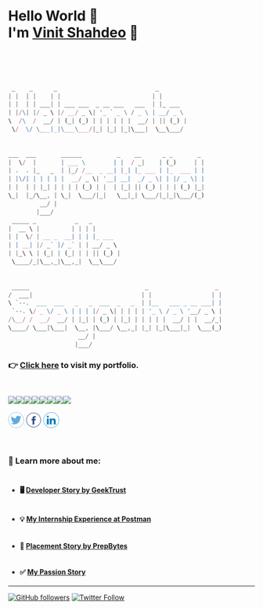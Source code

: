 # Hello World :wave: <br> I'm [Vinit Shahdeo](http://vinitshahdeo.github.io/) :cowboy_hat_face: <br><br>
 

```javascript


 _    _      _                            _                  
| |  | |    | |                          | |                 
| |  | | ___| | ___ ___  _ __ ___   ___  | |_ ___            
| |/\| |/ _ \ |/ __/ _ \| '_ ` _ \ / _ \ | __/ _ \           
\  /\  /  __/ | (_| (_) | | | | | |  __/ | || (_) |          
 \/  \/ \___|_|\___\___/|_| |_| |_|\___|  \__\___/           
                                                             
                                                             
___  ___       ______          _    __      _ _       _      
|  \/  |       | ___ \        | |  / _|    | (_)     | |     
| .  . |_   _  | |_/ /__  _ __| |_| |_ ___ | |_  ___ | |     
| |\/| | | | | |  __/ _ \| '__| __|  _/ _ \| | |/ _ \| |     
| |  | | |_| | | | | (_) | |  | |_| || (_) | | | (_) |_|     
\_|  |_/\__, | \_|  \___/|_|   \__|_| \___/|_|_|\___/(_)     
         __/ |                                               
        |___/                                                
 _____ _           _   _                                     
|  __ \ |         | | | |                                    
| |  \/ | __ _  __| | | |_ ___                               
| | __| |/ _` |/ _` | | __/ _ \                              
| |_\ \ | (_| | (_| | | || (_) |                             
 \____/_|\__,_|\__,_|  \__\___/                              
                                                             
                                                             
 _____                                 _                   _ 
/  ___|                               | |                 | |
\ `--.  ___  ___   _   _  ___  _   _  | |__   ___ _ __ ___| |
 `--. \/ _ \/ _ \ | | | |/ _ \| | | | | '_ \ / _ \ '__/ _ \ |
/\__/ /  __/  __/ | |_| | (_) | |_| | | | | |  __/ | |  __/_|
\____/ \___|\___|  \__, |\___/ \__,_| |_| |_|\___|_|  \___(_)
                    __/ |                                    
                   |___/                                     


```

### :point_right: [Click here](http://vinitshahdeo.github.io/) to visit my portfolio. 

<br>

[![](https://sourcerer.io/fame/vinitshahdeo/vinitshahdeo/vinitshahdeo.github.io/images/0)](https://sourcerer.io/fame/vinitshahdeo/vinitshahdeo/vinitshahdeo.github.io/links/0)[![](https://sourcerer.io/fame/vinitshahdeo/vinitshahdeo/vinitshahdeo.github.io/images/1)](https://sourcerer.io/fame/vinitshahdeo/vinitshahdeo/vinitshahdeo.github.io/links/1)[![](https://sourcerer.io/fame/vinitshahdeo/vinitshahdeo/vinitshahdeo.github.io/images/2)](https://sourcerer.io/fame/vinitshahdeo/vinitshahdeo/vinitshahdeo.github.io/links/2)[![](https://sourcerer.io/fame/vinitshahdeo/vinitshahdeo/vinitshahdeo.github.io/images/3)](https://sourcerer.io/fame/vinitshahdeo/vinitshahdeo/vinitshahdeo.github.io/links/3)[![](https://sourcerer.io/fame/vinitshahdeo/vinitshahdeo/vinitshahdeo.github.io/images/4)](https://sourcerer.io/fame/vinitshahdeo/vinitshahdeo/vinitshahdeo.github.io/links/4)[![](https://sourcerer.io/fame/vinitshahdeo/vinitshahdeo/vinitshahdeo.github.io/images/5)](https://sourcerer.io/fame/vinitshahdeo/vinitshahdeo/vinitshahdeo.github.io/links/5)[![](https://sourcerer.io/fame/vinitshahdeo/vinitshahdeo/vinitshahdeo.github.io/images/6)](https://sourcerer.io/fame/vinitshahdeo/vinitshahdeo/vinitshahdeo.github.io/links/6)[![](https://sourcerer.io/fame/vinitshahdeo/vinitshahdeo/vinitshahdeo.github.io/images/7)](https://sourcerer.io/fame/vinitshahdeo/vinitshahdeo/vinitshahdeo.github.io/links/7)

<a href="https://twitter.com/Vinit_Shahdeo"><img src="images/twitter.png" width="32px" height="32px"></a> <a href="https://www.facebook.com/vinit.shahdeo"><img src="images/facebook.png" width="32px" height="32px"></a> <a href="https://www.linkedin.com/in/vinitshahdeo/"><img src="images/linkedin.png" width="32px" height="32px"></a>

<br>

### :handshake: Learn more about me: <br><br>

- #### :desktop_computer: [Developer Story by GeekTrust](https://www.geektrust.in/blog/2019/07/31/developers-story-vinit-shahdeo/) <br><br>
- #### :bulb: [My Internship Experience at Postman](https://medium.com/@vinitshahdeo/software-engineering-internship-experience-at-postman-182df16ef33f) <br><br>
- #### :dart: [Placement Story by PrepBytes](https://www.prepbytes.com/preparation-bytes/motivational-stories-placement-success-after-rejections) <br><br>
- #### :white_check_mark: [My Passion Story](https://passionconnect.in/passionstory/vinit-shahdeo) <br>

-----

[![GitHub followers](https://img.shields.io/github/followers/vinitshahdeo.svg?label=Follow%20@vinitshahdeo&style=social)](https://github.com/vinitshahdeo/) [![Twitter Follow](https://img.shields.io/twitter/follow/Vinit_Shahdeo?style=social)](https://twitter.com/Vinit_Shahdeo)
